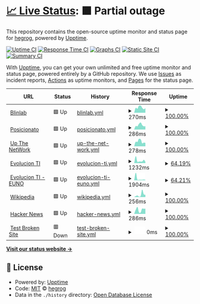 # [📈 Live Status](https://hegrog.github.io/upptime): <!--live status--> **🟧 Partial outage**

This repository contains the open-source uptime monitor and status page for [hegrog](https://hegrog.github.io/upptime), powered by [Upptime](https://github.com/upptime/upptime).

[![Uptime CI](https://github.com/hegrog/upptime/workflows/Uptime%20CI/badge.svg)](https://github.com/hegrog/upptime/actions?query=workflow%3A%22Uptime+CI%22)
[![Response Time CI](https://github.com/hegrog/upptime/workflows/Response%20Time%20CI/badge.svg)](https://github.com/hegrog/upptime/actions?query=workflow%3A%22Response+Time+CI%22)
[![Graphs CI](https://github.com/hegrog/upptime/workflows/Graphs%20CI/badge.svg)](https://github.com/hegrog/upptime/actions?query=workflow%3A%22Graphs+CI%22)
[![Static Site CI](https://github.com/hegrog/upptime/workflows/Static%20Site%20CI/badge.svg)](https://github.com/hegrog/upptime/actions?query=workflow%3A%22Static+Site+CI%22)
[![Summary CI](https://github.com/hegrog/upptime/workflows/Summary%20CI/badge.svg)](https://github.com/hegrog/upptime/actions?query=workflow%3A%22Summary+CI%22)

With [Upptime](https://upptime.js.org), you can get your own unlimited and free uptime monitor and status page, powered entirely by a GitHub repository. We use [Issues](https://github.com/hegrog/upptime/issues) as incident reports, [Actions](https://github.com/hegrog/upptime/actions) as uptime monitors, and [Pages](https://hegrog.github.io/upptime) for the status page.

<!--start: status pages-->
<!-- This summary is generated by Upptime (https://github.com/upptime/upptime) -->
<!-- Do not edit this manually, your changes will be overwritten -->
<!-- prettier-ignore -->
| URL | Status | History | Response Time | Uptime |
| --- | ------ | ------- | ------------- | ------ |
| <img alt="" src="https://favicons.githubusercontent.com/blinlab.co" height="13"> [Blinlab](https://blinlab.co) | 🟩 Up | [blinlab.yml](https://github.com/hegrog/upptime/commits/HEAD/history/blinlab.yml) | <details><summary><img alt="Response time graph" src="./graphs/blinlab/response-time-week.png" height="20"> 270ms</summary><br><a href="https://hegrog.github.io/upptime/history/blinlab"><img alt="Response time 306" src="https://img.shields.io/endpoint?url=https%3A%2F%2Fraw.githubusercontent.com%2Fhegrog%2Fupptime%2FHEAD%2Fapi%2Fblinlab%2Fresponse-time.json"></a><br><a href="https://hegrog.github.io/upptime/history/blinlab"><img alt="24-hour response time 255" src="https://img.shields.io/endpoint?url=https%3A%2F%2Fraw.githubusercontent.com%2Fhegrog%2Fupptime%2FHEAD%2Fapi%2Fblinlab%2Fresponse-time-day.json"></a><br><a href="https://hegrog.github.io/upptime/history/blinlab"><img alt="7-day response time 270" src="https://img.shields.io/endpoint?url=https%3A%2F%2Fraw.githubusercontent.com%2Fhegrog%2Fupptime%2FHEAD%2Fapi%2Fblinlab%2Fresponse-time-week.json"></a><br><a href="https://hegrog.github.io/upptime/history/blinlab"><img alt="30-day response time 316" src="https://img.shields.io/endpoint?url=https%3A%2F%2Fraw.githubusercontent.com%2Fhegrog%2Fupptime%2FHEAD%2Fapi%2Fblinlab%2Fresponse-time-month.json"></a><br><a href="https://hegrog.github.io/upptime/history/blinlab"><img alt="1-year response time 306" src="https://img.shields.io/endpoint?url=https%3A%2F%2Fraw.githubusercontent.com%2Fhegrog%2Fupptime%2FHEAD%2Fapi%2Fblinlab%2Fresponse-time-year.json"></a></details> | <details><summary><a href="https://hegrog.github.io/upptime/history/blinlab">100.00%</a></summary><a href="https://hegrog.github.io/upptime/history/blinlab"><img alt="All-time uptime 99.01%" src="https://img.shields.io/endpoint?url=https%3A%2F%2Fraw.githubusercontent.com%2Fhegrog%2Fupptime%2FHEAD%2Fapi%2Fblinlab%2Fuptime.json"></a><br><a href="https://hegrog.github.io/upptime/history/blinlab"><img alt="24-hour uptime 100.00%" src="https://img.shields.io/endpoint?url=https%3A%2F%2Fraw.githubusercontent.com%2Fhegrog%2Fupptime%2FHEAD%2Fapi%2Fblinlab%2Fuptime-day.json"></a><br><a href="https://hegrog.github.io/upptime/history/blinlab"><img alt="7-day uptime 100.00%" src="https://img.shields.io/endpoint?url=https%3A%2F%2Fraw.githubusercontent.com%2Fhegrog%2Fupptime%2FHEAD%2Fapi%2Fblinlab%2Fuptime-week.json"></a><br><a href="https://hegrog.github.io/upptime/history/blinlab"><img alt="30-day uptime 100.00%" src="https://img.shields.io/endpoint?url=https%3A%2F%2Fraw.githubusercontent.com%2Fhegrog%2Fupptime%2FHEAD%2Fapi%2Fblinlab%2Fuptime-month.json"></a><br><a href="https://hegrog.github.io/upptime/history/blinlab"><img alt="1-year uptime 99.01%" src="https://img.shields.io/endpoint?url=https%3A%2F%2Fraw.githubusercontent.com%2Fhegrog%2Fupptime%2FHEAD%2Fapi%2Fblinlab%2Fuptime-year.json"></a></details>
| <img alt="" src="https://favicons.githubusercontent.com/posicionato.co" height="13"> [Posicionato](https://posicionato.co) | 🟩 Up | [posicionato.yml](https://github.com/hegrog/upptime/commits/HEAD/history/posicionato.yml) | <details><summary><img alt="Response time graph" src="./graphs/posicionato/response-time-week.png" height="20"> 286ms</summary><br><a href="https://hegrog.github.io/upptime/history/posicionato"><img alt="Response time 382" src="https://img.shields.io/endpoint?url=https%3A%2F%2Fraw.githubusercontent.com%2Fhegrog%2Fupptime%2FHEAD%2Fapi%2Fposicionato%2Fresponse-time.json"></a><br><a href="https://hegrog.github.io/upptime/history/posicionato"><img alt="24-hour response time 242" src="https://img.shields.io/endpoint?url=https%3A%2F%2Fraw.githubusercontent.com%2Fhegrog%2Fupptime%2FHEAD%2Fapi%2Fposicionato%2Fresponse-time-day.json"></a><br><a href="https://hegrog.github.io/upptime/history/posicionato"><img alt="7-day response time 286" src="https://img.shields.io/endpoint?url=https%3A%2F%2Fraw.githubusercontent.com%2Fhegrog%2Fupptime%2FHEAD%2Fapi%2Fposicionato%2Fresponse-time-week.json"></a><br><a href="https://hegrog.github.io/upptime/history/posicionato"><img alt="30-day response time 382" src="https://img.shields.io/endpoint?url=https%3A%2F%2Fraw.githubusercontent.com%2Fhegrog%2Fupptime%2FHEAD%2Fapi%2Fposicionato%2Fresponse-time-month.json"></a><br><a href="https://hegrog.github.io/upptime/history/posicionato"><img alt="1-year response time 382" src="https://img.shields.io/endpoint?url=https%3A%2F%2Fraw.githubusercontent.com%2Fhegrog%2Fupptime%2FHEAD%2Fapi%2Fposicionato%2Fresponse-time-year.json"></a></details> | <details><summary><a href="https://hegrog.github.io/upptime/history/posicionato">100.00%</a></summary><a href="https://hegrog.github.io/upptime/history/posicionato"><img alt="All-time uptime 100.00%" src="https://img.shields.io/endpoint?url=https%3A%2F%2Fraw.githubusercontent.com%2Fhegrog%2Fupptime%2FHEAD%2Fapi%2Fposicionato%2Fuptime.json"></a><br><a href="https://hegrog.github.io/upptime/history/posicionato"><img alt="24-hour uptime 100.00%" src="https://img.shields.io/endpoint?url=https%3A%2F%2Fraw.githubusercontent.com%2Fhegrog%2Fupptime%2FHEAD%2Fapi%2Fposicionato%2Fuptime-day.json"></a><br><a href="https://hegrog.github.io/upptime/history/posicionato"><img alt="7-day uptime 100.00%" src="https://img.shields.io/endpoint?url=https%3A%2F%2Fraw.githubusercontent.com%2Fhegrog%2Fupptime%2FHEAD%2Fapi%2Fposicionato%2Fuptime-week.json"></a><br><a href="https://hegrog.github.io/upptime/history/posicionato"><img alt="30-day uptime 100.00%" src="https://img.shields.io/endpoint?url=https%3A%2F%2Fraw.githubusercontent.com%2Fhegrog%2Fupptime%2FHEAD%2Fapi%2Fposicionato%2Fuptime-month.json"></a><br><a href="https://hegrog.github.io/upptime/history/posicionato"><img alt="1-year uptime 100.00%" src="https://img.shields.io/endpoint?url=https%3A%2F%2Fraw.githubusercontent.com%2Fhegrog%2Fupptime%2FHEAD%2Fapi%2Fposicionato%2Fuptime-year.json"></a></details>
| <img alt="" src="https://favicons.githubusercontent.com/upthenetwork.com" height="13"> [Up The NetWork](https://upthenetwork.com) | 🟩 Up | [up-the-net-work.yml](https://github.com/hegrog/upptime/commits/HEAD/history/up-the-net-work.yml) | <details><summary><img alt="Response time graph" src="./graphs/up-the-net-work/response-time-week.png" height="20"> 278ms</summary><br><a href="https://hegrog.github.io/upptime/history/up-the-net-work"><img alt="Response time 296" src="https://img.shields.io/endpoint?url=https%3A%2F%2Fraw.githubusercontent.com%2Fhegrog%2Fupptime%2FHEAD%2Fapi%2Fup-the-net-work%2Fresponse-time.json"></a><br><a href="https://hegrog.github.io/upptime/history/up-the-net-work"><img alt="24-hour response time 223" src="https://img.shields.io/endpoint?url=https%3A%2F%2Fraw.githubusercontent.com%2Fhegrog%2Fupptime%2FHEAD%2Fapi%2Fup-the-net-work%2Fresponse-time-day.json"></a><br><a href="https://hegrog.github.io/upptime/history/up-the-net-work"><img alt="7-day response time 278" src="https://img.shields.io/endpoint?url=https%3A%2F%2Fraw.githubusercontent.com%2Fhegrog%2Fupptime%2FHEAD%2Fapi%2Fup-the-net-work%2Fresponse-time-week.json"></a><br><a href="https://hegrog.github.io/upptime/history/up-the-net-work"><img alt="30-day response time 296" src="https://img.shields.io/endpoint?url=https%3A%2F%2Fraw.githubusercontent.com%2Fhegrog%2Fupptime%2FHEAD%2Fapi%2Fup-the-net-work%2Fresponse-time-month.json"></a><br><a href="https://hegrog.github.io/upptime/history/up-the-net-work"><img alt="1-year response time 296" src="https://img.shields.io/endpoint?url=https%3A%2F%2Fraw.githubusercontent.com%2Fhegrog%2Fupptime%2FHEAD%2Fapi%2Fup-the-net-work%2Fresponse-time-year.json"></a></details> | <details><summary><a href="https://hegrog.github.io/upptime/history/up-the-net-work">100.00%</a></summary><a href="https://hegrog.github.io/upptime/history/up-the-net-work"><img alt="All-time uptime 96.46%" src="https://img.shields.io/endpoint?url=https%3A%2F%2Fraw.githubusercontent.com%2Fhegrog%2Fupptime%2FHEAD%2Fapi%2Fup-the-net-work%2Fuptime.json"></a><br><a href="https://hegrog.github.io/upptime/history/up-the-net-work"><img alt="24-hour uptime 100.00%" src="https://img.shields.io/endpoint?url=https%3A%2F%2Fraw.githubusercontent.com%2Fhegrog%2Fupptime%2FHEAD%2Fapi%2Fup-the-net-work%2Fuptime-day.json"></a><br><a href="https://hegrog.github.io/upptime/history/up-the-net-work"><img alt="7-day uptime 100.00%" src="https://img.shields.io/endpoint?url=https%3A%2F%2Fraw.githubusercontent.com%2Fhegrog%2Fupptime%2FHEAD%2Fapi%2Fup-the-net-work%2Fuptime-week.json"></a><br><a href="https://hegrog.github.io/upptime/history/up-the-net-work"><img alt="30-day uptime 96.46%" src="https://img.shields.io/endpoint?url=https%3A%2F%2Fraw.githubusercontent.com%2Fhegrog%2Fupptime%2FHEAD%2Fapi%2Fup-the-net-work%2Fuptime-month.json"></a><br><a href="https://hegrog.github.io/upptime/history/up-the-net-work"><img alt="1-year uptime 96.46%" src="https://img.shields.io/endpoint?url=https%3A%2F%2Fraw.githubusercontent.com%2Fhegrog%2Fupptime%2FHEAD%2Fapi%2Fup-the-net-work%2Fuptime-year.json"></a></details>
| <img alt="" src="https://favicons.githubusercontent.com/evolucionti.com" height="13"> [Evolucion TI](https://evolucionti.com) | 🟩 Up | [evolucion-ti.yml](https://github.com/hegrog/upptime/commits/HEAD/history/evolucion-ti.yml) | <details><summary><img alt="Response time graph" src="./graphs/evolucion-ti/response-time-week.png" height="20"> 1232ms</summary><br><a href="https://hegrog.github.io/upptime/history/evolucion-ti"><img alt="Response time 1542" src="https://img.shields.io/endpoint?url=https%3A%2F%2Fraw.githubusercontent.com%2Fhegrog%2Fupptime%2FHEAD%2Fapi%2Fevolucion-ti%2Fresponse-time.json"></a><br><a href="https://hegrog.github.io/upptime/history/evolucion-ti"><img alt="24-hour response time 1616" src="https://img.shields.io/endpoint?url=https%3A%2F%2Fraw.githubusercontent.com%2Fhegrog%2Fupptime%2FHEAD%2Fapi%2Fevolucion-ti%2Fresponse-time-day.json"></a><br><a href="https://hegrog.github.io/upptime/history/evolucion-ti"><img alt="7-day response time 1232" src="https://img.shields.io/endpoint?url=https%3A%2F%2Fraw.githubusercontent.com%2Fhegrog%2Fupptime%2FHEAD%2Fapi%2Fevolucion-ti%2Fresponse-time-week.json"></a><br><a href="https://hegrog.github.io/upptime/history/evolucion-ti"><img alt="30-day response time 1542" src="https://img.shields.io/endpoint?url=https%3A%2F%2Fraw.githubusercontent.com%2Fhegrog%2Fupptime%2FHEAD%2Fapi%2Fevolucion-ti%2Fresponse-time-month.json"></a><br><a href="https://hegrog.github.io/upptime/history/evolucion-ti"><img alt="1-year response time 1542" src="https://img.shields.io/endpoint?url=https%3A%2F%2Fraw.githubusercontent.com%2Fhegrog%2Fupptime%2FHEAD%2Fapi%2Fevolucion-ti%2Fresponse-time-year.json"></a></details> | <details><summary><a href="https://hegrog.github.io/upptime/history/evolucion-ti">64.19%</a></summary><a href="https://hegrog.github.io/upptime/history/evolucion-ti"><img alt="All-time uptime 52.90%" src="https://img.shields.io/endpoint?url=https%3A%2F%2Fraw.githubusercontent.com%2Fhegrog%2Fupptime%2FHEAD%2Fapi%2Fevolucion-ti%2Fuptime.json"></a><br><a href="https://hegrog.github.io/upptime/history/evolucion-ti"><img alt="24-hour uptime 40.64%" src="https://img.shields.io/endpoint?url=https%3A%2F%2Fraw.githubusercontent.com%2Fhegrog%2Fupptime%2FHEAD%2Fapi%2Fevolucion-ti%2Fuptime-day.json"></a><br><a href="https://hegrog.github.io/upptime/history/evolucion-ti"><img alt="7-day uptime 64.19%" src="https://img.shields.io/endpoint?url=https%3A%2F%2Fraw.githubusercontent.com%2Fhegrog%2Fupptime%2FHEAD%2Fapi%2Fevolucion-ti%2Fuptime-week.json"></a><br><a href="https://hegrog.github.io/upptime/history/evolucion-ti"><img alt="30-day uptime 52.90%" src="https://img.shields.io/endpoint?url=https%3A%2F%2Fraw.githubusercontent.com%2Fhegrog%2Fupptime%2FHEAD%2Fapi%2Fevolucion-ti%2Fuptime-month.json"></a><br><a href="https://hegrog.github.io/upptime/history/evolucion-ti"><img alt="1-year uptime 52.90%" src="https://img.shields.io/endpoint?url=https%3A%2F%2Fraw.githubusercontent.com%2Fhegrog%2Fupptime%2FHEAD%2Fapi%2Fevolucion-ti%2Fuptime-year.json"></a></details>
| <img alt="" src="https://favicons.githubusercontent.com/euno.evolucionti.com" height="13"> [Evolucion TI - EUNO](https://euno.evolucionti.com) | 🟩 Up | [evolucion-ti-euno.yml](https://github.com/hegrog/upptime/commits/HEAD/history/evolucion-ti-euno.yml) | <details><summary><img alt="Response time graph" src="./graphs/evolucion-ti-euno/response-time-week.png" height="20"> 1904ms</summary><br><a href="https://hegrog.github.io/upptime/history/evolucion-ti-euno"><img alt="Response time 2628" src="https://img.shields.io/endpoint?url=https%3A%2F%2Fraw.githubusercontent.com%2Fhegrog%2Fupptime%2FHEAD%2Fapi%2Fevolucion-ti-euno%2Fresponse-time.json"></a><br><a href="https://hegrog.github.io/upptime/history/evolucion-ti-euno"><img alt="24-hour response time 5808" src="https://img.shields.io/endpoint?url=https%3A%2F%2Fraw.githubusercontent.com%2Fhegrog%2Fupptime%2FHEAD%2Fapi%2Fevolucion-ti-euno%2Fresponse-time-day.json"></a><br><a href="https://hegrog.github.io/upptime/history/evolucion-ti-euno"><img alt="7-day response time 1904" src="https://img.shields.io/endpoint?url=https%3A%2F%2Fraw.githubusercontent.com%2Fhegrog%2Fupptime%2FHEAD%2Fapi%2Fevolucion-ti-euno%2Fresponse-time-week.json"></a><br><a href="https://hegrog.github.io/upptime/history/evolucion-ti-euno"><img alt="30-day response time 2628" src="https://img.shields.io/endpoint?url=https%3A%2F%2Fraw.githubusercontent.com%2Fhegrog%2Fupptime%2FHEAD%2Fapi%2Fevolucion-ti-euno%2Fresponse-time-month.json"></a><br><a href="https://hegrog.github.io/upptime/history/evolucion-ti-euno"><img alt="1-year response time 2628" src="https://img.shields.io/endpoint?url=https%3A%2F%2Fraw.githubusercontent.com%2Fhegrog%2Fupptime%2FHEAD%2Fapi%2Fevolucion-ti-euno%2Fresponse-time-year.json"></a></details> | <details><summary><a href="https://hegrog.github.io/upptime/history/evolucion-ti-euno">64.21%</a></summary><a href="https://hegrog.github.io/upptime/history/evolucion-ti-euno"><img alt="All-time uptime 52.91%" src="https://img.shields.io/endpoint?url=https%3A%2F%2Fraw.githubusercontent.com%2Fhegrog%2Fupptime%2FHEAD%2Fapi%2Fevolucion-ti-euno%2Fuptime.json"></a><br><a href="https://hegrog.github.io/upptime/history/evolucion-ti-euno"><img alt="24-hour uptime 40.67%" src="https://img.shields.io/endpoint?url=https%3A%2F%2Fraw.githubusercontent.com%2Fhegrog%2Fupptime%2FHEAD%2Fapi%2Fevolucion-ti-euno%2Fuptime-day.json"></a><br><a href="https://hegrog.github.io/upptime/history/evolucion-ti-euno"><img alt="7-day uptime 64.21%" src="https://img.shields.io/endpoint?url=https%3A%2F%2Fraw.githubusercontent.com%2Fhegrog%2Fupptime%2FHEAD%2Fapi%2Fevolucion-ti-euno%2Fuptime-week.json"></a><br><a href="https://hegrog.github.io/upptime/history/evolucion-ti-euno"><img alt="30-day uptime 52.91%" src="https://img.shields.io/endpoint?url=https%3A%2F%2Fraw.githubusercontent.com%2Fhegrog%2Fupptime%2FHEAD%2Fapi%2Fevolucion-ti-euno%2Fuptime-month.json"></a><br><a href="https://hegrog.github.io/upptime/history/evolucion-ti-euno"><img alt="1-year uptime 52.91%" src="https://img.shields.io/endpoint?url=https%3A%2F%2Fraw.githubusercontent.com%2Fhegrog%2Fupptime%2FHEAD%2Fapi%2Fevolucion-ti-euno%2Fuptime-year.json"></a></details>
| <img alt="" src="https://favicons.githubusercontent.com/en.wikipedia.org" height="13"> [Wikipedia](https://en.wikipedia.org) | 🟩 Up | [wikipedia.yml](https://github.com/hegrog/upptime/commits/HEAD/history/wikipedia.yml) | <details><summary><img alt="Response time graph" src="./graphs/wikipedia/response-time-week.png" height="20"> 256ms</summary><br><a href="https://hegrog.github.io/upptime/history/wikipedia"><img alt="Response time 215" src="https://img.shields.io/endpoint?url=https%3A%2F%2Fraw.githubusercontent.com%2Fhegrog%2Fupptime%2FHEAD%2Fapi%2Fwikipedia%2Fresponse-time.json"></a><br><a href="https://hegrog.github.io/upptime/history/wikipedia"><img alt="24-hour response time 196" src="https://img.shields.io/endpoint?url=https%3A%2F%2Fraw.githubusercontent.com%2Fhegrog%2Fupptime%2FHEAD%2Fapi%2Fwikipedia%2Fresponse-time-day.json"></a><br><a href="https://hegrog.github.io/upptime/history/wikipedia"><img alt="7-day response time 256" src="https://img.shields.io/endpoint?url=https%3A%2F%2Fraw.githubusercontent.com%2Fhegrog%2Fupptime%2FHEAD%2Fapi%2Fwikipedia%2Fresponse-time-week.json"></a><br><a href="https://hegrog.github.io/upptime/history/wikipedia"><img alt="30-day response time 250" src="https://img.shields.io/endpoint?url=https%3A%2F%2Fraw.githubusercontent.com%2Fhegrog%2Fupptime%2FHEAD%2Fapi%2Fwikipedia%2Fresponse-time-month.json"></a><br><a href="https://hegrog.github.io/upptime/history/wikipedia"><img alt="1-year response time 215" src="https://img.shields.io/endpoint?url=https%3A%2F%2Fraw.githubusercontent.com%2Fhegrog%2Fupptime%2FHEAD%2Fapi%2Fwikipedia%2Fresponse-time-year.json"></a></details> | <details><summary><a href="https://hegrog.github.io/upptime/history/wikipedia">100.00%</a></summary><a href="https://hegrog.github.io/upptime/history/wikipedia"><img alt="All-time uptime 100.00%" src="https://img.shields.io/endpoint?url=https%3A%2F%2Fraw.githubusercontent.com%2Fhegrog%2Fupptime%2FHEAD%2Fapi%2Fwikipedia%2Fuptime.json"></a><br><a href="https://hegrog.github.io/upptime/history/wikipedia"><img alt="24-hour uptime 100.00%" src="https://img.shields.io/endpoint?url=https%3A%2F%2Fraw.githubusercontent.com%2Fhegrog%2Fupptime%2FHEAD%2Fapi%2Fwikipedia%2Fuptime-day.json"></a><br><a href="https://hegrog.github.io/upptime/history/wikipedia"><img alt="7-day uptime 100.00%" src="https://img.shields.io/endpoint?url=https%3A%2F%2Fraw.githubusercontent.com%2Fhegrog%2Fupptime%2FHEAD%2Fapi%2Fwikipedia%2Fuptime-week.json"></a><br><a href="https://hegrog.github.io/upptime/history/wikipedia"><img alt="30-day uptime 100.00%" src="https://img.shields.io/endpoint?url=https%3A%2F%2Fraw.githubusercontent.com%2Fhegrog%2Fupptime%2FHEAD%2Fapi%2Fwikipedia%2Fuptime-month.json"></a><br><a href="https://hegrog.github.io/upptime/history/wikipedia"><img alt="1-year uptime 100.00%" src="https://img.shields.io/endpoint?url=https%3A%2F%2Fraw.githubusercontent.com%2Fhegrog%2Fupptime%2FHEAD%2Fapi%2Fwikipedia%2Fuptime-year.json"></a></details>
| <img alt="" src="https://favicons.githubusercontent.com/news.ycombinator.com" height="13"> [Hacker News](https://news.ycombinator.com) | 🟩 Up | [hacker-news.yml](https://github.com/hegrog/upptime/commits/HEAD/history/hacker-news.yml) | <details><summary><img alt="Response time graph" src="./graphs/hacker-news/response-time-week.png" height="20"> 286ms</summary><br><a href="https://hegrog.github.io/upptime/history/hacker-news"><img alt="Response time 297" src="https://img.shields.io/endpoint?url=https%3A%2F%2Fraw.githubusercontent.com%2Fhegrog%2Fupptime%2FHEAD%2Fapi%2Fhacker-news%2Fresponse-time.json"></a><br><a href="https://hegrog.github.io/upptime/history/hacker-news"><img alt="24-hour response time 350" src="https://img.shields.io/endpoint?url=https%3A%2F%2Fraw.githubusercontent.com%2Fhegrog%2Fupptime%2FHEAD%2Fapi%2Fhacker-news%2Fresponse-time-day.json"></a><br><a href="https://hegrog.github.io/upptime/history/hacker-news"><img alt="7-day response time 286" src="https://img.shields.io/endpoint?url=https%3A%2F%2Fraw.githubusercontent.com%2Fhegrog%2Fupptime%2FHEAD%2Fapi%2Fhacker-news%2Fresponse-time-week.json"></a><br><a href="https://hegrog.github.io/upptime/history/hacker-news"><img alt="30-day response time 292" src="https://img.shields.io/endpoint?url=https%3A%2F%2Fraw.githubusercontent.com%2Fhegrog%2Fupptime%2FHEAD%2Fapi%2Fhacker-news%2Fresponse-time-month.json"></a><br><a href="https://hegrog.github.io/upptime/history/hacker-news"><img alt="1-year response time 297" src="https://img.shields.io/endpoint?url=https%3A%2F%2Fraw.githubusercontent.com%2Fhegrog%2Fupptime%2FHEAD%2Fapi%2Fhacker-news%2Fresponse-time-year.json"></a></details> | <details><summary><a href="https://hegrog.github.io/upptime/history/hacker-news">100.00%</a></summary><a href="https://hegrog.github.io/upptime/history/hacker-news"><img alt="All-time uptime 100.00%" src="https://img.shields.io/endpoint?url=https%3A%2F%2Fraw.githubusercontent.com%2Fhegrog%2Fupptime%2FHEAD%2Fapi%2Fhacker-news%2Fuptime.json"></a><br><a href="https://hegrog.github.io/upptime/history/hacker-news"><img alt="24-hour uptime 100.00%" src="https://img.shields.io/endpoint?url=https%3A%2F%2Fraw.githubusercontent.com%2Fhegrog%2Fupptime%2FHEAD%2Fapi%2Fhacker-news%2Fuptime-day.json"></a><br><a href="https://hegrog.github.io/upptime/history/hacker-news"><img alt="7-day uptime 100.00%" src="https://img.shields.io/endpoint?url=https%3A%2F%2Fraw.githubusercontent.com%2Fhegrog%2Fupptime%2FHEAD%2Fapi%2Fhacker-news%2Fuptime-week.json"></a><br><a href="https://hegrog.github.io/upptime/history/hacker-news"><img alt="30-day uptime 100.00%" src="https://img.shields.io/endpoint?url=https%3A%2F%2Fraw.githubusercontent.com%2Fhegrog%2Fupptime%2FHEAD%2Fapi%2Fhacker-news%2Fuptime-month.json"></a><br><a href="https://hegrog.github.io/upptime/history/hacker-news"><img alt="1-year uptime 100.00%" src="https://img.shields.io/endpoint?url=https%3A%2F%2Fraw.githubusercontent.com%2Fhegrog%2Fupptime%2FHEAD%2Fapi%2Fhacker-news%2Fuptime-year.json"></a></details>
| <img alt="" src="https://favicons.githubusercontent.com/thissitedoesnotexist.koj.co" height="13"> [Test Broken Site](https://thissitedoesnotexist.koj.co) | 🟥 Down | [test-broken-site.yml](https://github.com/hegrog/upptime/commits/HEAD/history/test-broken-site.yml) | <details><summary><img alt="Response time graph" src="./graphs/test-broken-site/response-time-week.png" height="20"> 0ms</summary><br><a href="https://hegrog.github.io/upptime/history/test-broken-site"><img alt="Response time 0" src="https://img.shields.io/endpoint?url=https%3A%2F%2Fraw.githubusercontent.com%2Fhegrog%2Fupptime%2FHEAD%2Fapi%2Ftest-broken-site%2Fresponse-time.json"></a><br><a href="https://hegrog.github.io/upptime/history/test-broken-site"><img alt="24-hour response time 0" src="https://img.shields.io/endpoint?url=https%3A%2F%2Fraw.githubusercontent.com%2Fhegrog%2Fupptime%2FHEAD%2Fapi%2Ftest-broken-site%2Fresponse-time-day.json"></a><br><a href="https://hegrog.github.io/upptime/history/test-broken-site"><img alt="7-day response time 0" src="https://img.shields.io/endpoint?url=https%3A%2F%2Fraw.githubusercontent.com%2Fhegrog%2Fupptime%2FHEAD%2Fapi%2Ftest-broken-site%2Fresponse-time-week.json"></a><br><a href="https://hegrog.github.io/upptime/history/test-broken-site"><img alt="30-day response time 0" src="https://img.shields.io/endpoint?url=https%3A%2F%2Fraw.githubusercontent.com%2Fhegrog%2Fupptime%2FHEAD%2Fapi%2Ftest-broken-site%2Fresponse-time-month.json"></a><br><a href="https://hegrog.github.io/upptime/history/test-broken-site"><img alt="1-year response time 0" src="https://img.shields.io/endpoint?url=https%3A%2F%2Fraw.githubusercontent.com%2Fhegrog%2Fupptime%2FHEAD%2Fapi%2Ftest-broken-site%2Fresponse-time-year.json"></a></details> | <details><summary><a href="https://hegrog.github.io/upptime/history/test-broken-site">100.00%</a></summary><a href="https://hegrog.github.io/upptime/history/test-broken-site"><img alt="All-time uptime 100.00%" src="https://img.shields.io/endpoint?url=https%3A%2F%2Fraw.githubusercontent.com%2Fhegrog%2Fupptime%2FHEAD%2Fapi%2Ftest-broken-site%2Fuptime.json"></a><br><a href="https://hegrog.github.io/upptime/history/test-broken-site"><img alt="24-hour uptime 100.00%" src="https://img.shields.io/endpoint?url=https%3A%2F%2Fraw.githubusercontent.com%2Fhegrog%2Fupptime%2FHEAD%2Fapi%2Ftest-broken-site%2Fuptime-day.json"></a><br><a href="https://hegrog.github.io/upptime/history/test-broken-site"><img alt="7-day uptime 100.00%" src="https://img.shields.io/endpoint?url=https%3A%2F%2Fraw.githubusercontent.com%2Fhegrog%2Fupptime%2FHEAD%2Fapi%2Ftest-broken-site%2Fuptime-week.json"></a><br><a href="https://hegrog.github.io/upptime/history/test-broken-site"><img alt="30-day uptime 100.00%" src="https://img.shields.io/endpoint?url=https%3A%2F%2Fraw.githubusercontent.com%2Fhegrog%2Fupptime%2FHEAD%2Fapi%2Ftest-broken-site%2Fuptime-month.json"></a><br><a href="https://hegrog.github.io/upptime/history/test-broken-site"><img alt="1-year uptime 100.00%" src="https://img.shields.io/endpoint?url=https%3A%2F%2Fraw.githubusercontent.com%2Fhegrog%2Fupptime%2FHEAD%2Fapi%2Ftest-broken-site%2Fuptime-year.json"></a></details>

<!--end: status pages-->

[**Visit our status website →**](https://hegrog.github.io/upptime)

## 📄 License

- Powered by: [Upptime](https://github.com/upptime/upptime)
- Code: [MIT](./LICENSE) © [hegrog](https://hegrog.github.io/upptime)
- Data in the `./history` directory: [Open Database License](https://opendatacommons.org/licenses/odbl/1-0/)
